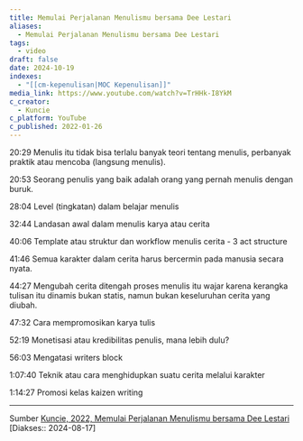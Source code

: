```yaml
---
title: Memulai Perjalanan Menulismu bersama Dee Lestari
aliases:
  - Memulai Perjalanan Menulismu bersama Dee Lestari
tags:
  - video
draft: false
date: 2024-10-19
indexes:
  - "[[cm-kepenulisan|MOC Kepenulisan]]"
media_link: https://www.youtube.com/watch?v=TrHHk-I8YkM
c_creator:
  - Kuncie
c_platform: YouTube
c_published: 2022-01-26
---
```

20:29
Menulis itu tidak bisa terlalu banyak teori tentang menulis, perbanyak praktik atau mencoba (langsung menulis).

20:53
Seorang penulis yang baik adalah orang yang pernah menulis dengan buruk.

28:04
Level (tingkatan) dalam belajar menulis

32:44
Landasan awal dalam menulis karya atau cerita

40:06
Template atau struktur dan workflow menulis cerita - 3 act structure

41:46
Semua karakter dalam cerita harus bercermin pada manusia secara nyata.

44:27
Mengubah cerita ditengah proses menulis itu wajar karena kerangka tulisan itu dinamis bukan statis, namun bukan keseluruhan cerita yang diubah.

47:32
Cara mempromosikan karya tulis

52:19
Monetisasi atau kredibilitas penulis, mana lebih dulu?

56:03
Mengatasi writers block

1:07:40
Teknik atau cara menghidupkan suatu cerita melalui karakter

1:14:27
Promosi kelas kaizen writing



---
Sumber [Kuncie, 2022, Memulai Perjalanan Menulismu bersama Dee Lestari](https://www.youtube.com/watch?v=TrHHk-I8YkM) [Diakses:: 2024-08-17]